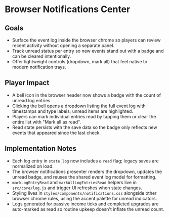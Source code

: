 # Browser Notifications Center

## Goals
- Surface the event log inside the browser chrome so players can review recent activity without opening a separate panel.
- Track unread status per entry so new events stand out with a badge and can be cleared intentionally.
- Offer lightweight controls (dropdown, mark all) that feel native to modern notification trays.

## Player Impact
- A bell icon in the browser header now shows a badge with the count of unread log entries.
- Clicking the bell opens a dropdown listing the full event log with timestamps and type labels; unread items are highlighted.
- Players can mark individual entries read by tapping them or clear the entire list with "Mark all as read".
- Read state persists with the save data so the badge only reflects new events that appeared since the last check.

## Implementation Notes
- Each log entry in `state.log` now includes a `read` flag; legacy saves are normalized on load.
- The browser notifications presenter renders the dropdown, updates the unread badge, and reuses the shared event log model for formatting.
- `markLogEntryRead` and `markAllLogEntriesRead` helpers live in `src/core/log.js` and trigger UI refreshes when state changes.
- Styling lives in `styles/components/notifications.css` alongside other browser chrome rules, using the accent palette for unread indicators.
- Logs generated for passive income ticks and completed upgrades are auto-marked as read so routine upkeep doesn't inflate the unread count.
